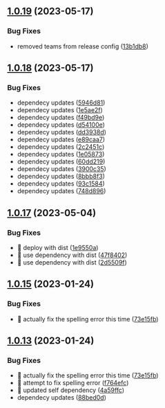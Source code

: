 ## [1.0.19](https://github.com/argodevops/semantic-release-teams/compare/v1.0.18...v1.0.19) (2023-05-17)


### Bug Fixes

* removed teams from release config ([13b1db8](https://github.com/argodevops/semantic-release-teams/commit/13b1db85acba7cbd84f5ccb55aa2e5b2a692835d))

## [1.0.18](https://github.com/argodevops/semantic-release-teams/compare/v1.0.17...v1.0.18) (2023-05-17)


### Bug Fixes

* dependecy updates ([5946d81](https://github.com/argodevops/semantic-release-teams/commit/5946d811edf17815e5d115813fc8ddaaca413805))
* dependecy updates ([1e5ae2f](https://github.com/argodevops/semantic-release-teams/commit/1e5ae2fdf6059178691fe52582d12e189d42ea1b))
* dependecy updates ([f49bd9e](https://github.com/argodevops/semantic-release-teams/commit/f49bd9e137f8a7fc68001e9db592e12175f1bf09))
* dependecy updates ([d54100e](https://github.com/argodevops/semantic-release-teams/commit/d54100e1c44708d30f97a651246a8af3fb8bf1e3))
* dependecy updates ([dd3938d](https://github.com/argodevops/semantic-release-teams/commit/dd3938d5c96043fcd33a3711f126a8454a22f14b))
* dependecy updates ([e89caa7](https://github.com/argodevops/semantic-release-teams/commit/e89caa7ee2f624ec327e4a87d806362b8a678287))
* dependecy updates ([2c2451c](https://github.com/argodevops/semantic-release-teams/commit/2c2451c154ce7c3be012b49633d629351bc86ff0))
* dependecy updates ([1e05873](https://github.com/argodevops/semantic-release-teams/commit/1e0587382f2206006d6ce47604c6892ca686ded7))
* dependecy updates ([60dd219](https://github.com/argodevops/semantic-release-teams/commit/60dd2198da052608e2ee472827f3351bb265b94e))
* dependecy updates ([3900c35](https://github.com/argodevops/semantic-release-teams/commit/3900c352d8d462006115f2e324a6a1c16913a8c5))
* dependecy updates ([8bbb8f3](https://github.com/argodevops/semantic-release-teams/commit/8bbb8f3b9ab124e928237f2d9d0decf6bbcd9df1))
* dependecy updates ([93c1584](https://github.com/argodevops/semantic-release-teams/commit/93c158459760a9f80663fb2af9a88de84efffe86))
* dependecy updates ([748d896](https://github.com/argodevops/semantic-release-teams/commit/748d8966e93ef242f757096f4130fbe6093b2ccc))

## [1.0.17](https://github.com/argodevops/semantic-release-teams/compare/v1.0.16...v1.0.17) (2023-05-04)


### Bug Fixes

* 🐛 deploy with dist ([1e9550a](https://github.com/argodevops/semantic-release-teams/commit/1e9550a8278c7d904180c5758c6d51458f7ebdc9))
* 🐛 use dependency with dist ([47f8402](https://github.com/argodevops/semantic-release-teams/commit/47f84027421187858836fe5a5caa597dc8b4d434))
* 🐛 use dependency with dist ([2d5509f](https://github.com/argodevops/semantic-release-teams/commit/2d5509ff22aa9448975282b1395d1be9ffc9c280))

## [1.0.15](https://github.com/argodevops/semantic-release-teams/compare/v1.0.14...v1.0.15) (2023-01-24)


### Bug Fixes

* 🐛 actually fix the spelling error this time ([73e15fb](https://github.com/argodevops/semantic-release-teams/commit/73e15fbf52e0a489d67db35d4fa1868cf3888e47))

## [1.0.13](https://github.com/argodevops/semantic-release-teams/compare/v1.0.12...v1.0.13) (2023-01-24)


### Bug Fixes

* 🐛 actually fix the spelling error this time ([73e15fb](https://github.com/argodevops/semantic-release-teams/commit/73e15fbf52e0a489d67db35d4fa1868cf3888e47))
* 🐛 attempt to fix spelling error ([f764efc](https://github.com/argodevops/semantic-release-teams/commit/f764efc058bbd1e1a74a53bb92c27c5505320dc7))
* 🐛 updated self dependency ([4a59ffc](https://github.com/argodevops/semantic-release-teams/commit/4a59ffcf3f26654a1512e44ea48056bb82808200))
* dependecy updates ([88bed0d](https://github.com/argodevops/semantic-release-teams/commit/88bed0d204dca302b762620d120a40187a376f75))
